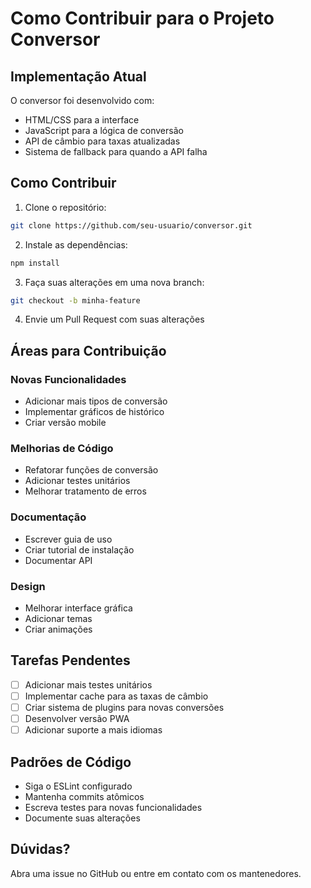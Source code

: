 # Como Contribuir para o Projeto Conversor

## Implementação Atual

O conversor foi desenvolvido com:
- HTML/CSS para a interface
- JavaScript para a lógica de conversão
- API de câmbio para taxas atualizadas
- Sistema de fallback para quando a API falha

## Como Contribuir

1. Clone o repositório:
```bash
git clone https://github.com/seu-usuario/conversor.git
```

2. Instale as dependências:
```bash
npm install
```

3. Faça suas alterações em uma nova branch:
```bash
git checkout -b minha-feature
```

4. Envie um Pull Request com suas alterações

## Áreas para Contribuição

### Novas Funcionalidades
- Adicionar mais tipos de conversão
- Implementar gráficos de histórico
- Criar versão mobile

### Melhorias de Código
- Refatorar funções de conversão
- Adicionar testes unitários
- Melhorar tratamento de erros

### Documentação
- Escrever guia de uso
- Criar tutorial de instalação
- Documentar API

### Design
- Melhorar interface gráfica
- Adicionar temas
- Criar animações

## Tarefas Pendentes
- [ ] Adicionar mais testes unitários
- [ ] Implementar cache para as taxas de câmbio
- [ ] Criar sistema de plugins para novas conversões
- [ ] Desenvolver versão PWA
- [ ] Adicionar suporte a mais idiomas

## Padrões de Código
- Siga o ESLint configurado
- Mantenha commits atômicos
- Escreva testes para novas funcionalidades
- Documente suas alterações

## Dúvidas?
Abra uma issue no GitHub ou entre em contato com os mantenedores.
